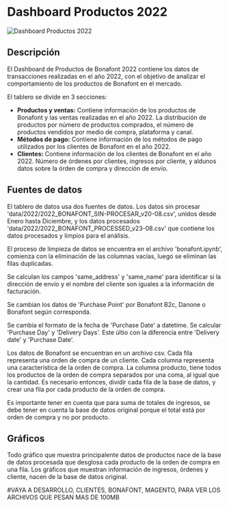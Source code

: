 # Dashboard Productos 2022

![Dashboard Productos 2022](https://lookerstudio.google.com/embed/reporting/4aea8021-568a-4869-81b5-75d63f6b4005/page/p_gzsoj5zf9c)

## Descripción
El Dashboard de Productos de Bonafont 2022 contiene los datos de transacciones realizadas en el año 2022, con el objetivo de analizar el comportamiento de los productos de Bonafont en el mercado.

El tablero se divide en 3 secciones:
- **Productos y ventas:** Contiene información de los productos de Bonafont y las ventas realizadas en el año 2022. La distribución de productos por número de productos comprados, el número de productos vendidos por medio de compra, plataforma y canal.
- **Métodos de pago:** Contiene información de los métodos de pago utilizados por los clientes de Bonafont en el año 2022.
- **Clientes:** Contiene información de los clientes de Bonafont en el año 2022. Número de órdenes por clientes, ingresos por cliente, y aldunos datos sobre la órden de compra y dirección de envío.

## Fuentes de datos
El tablero de datos usa dos fuentes de datos. Los datos sin procesar 'data/2022/2022_BONAFONT_SIN-PROCESAR_v20-08.csv', unidos desde Enero hasta Diciembre, y los datos procesados 'data/2022/2022_BONAFONT_PROCESSED_v23-08.csv' que contiene los datos procesados y limpios para el análisis.

El proceso de limpieza de datos se encuentra en el archivo 'bonafont.ipynb', comienza con la eliminación de las columnas vacías, luego se eliminan las filas duplicadas.

Se calculan los campos 'same_address' y 'same_name' para identificar si la dirección de envío y el nombre del cliente son iguales a la información de facturación.

Se cambian los datos de 'Purchase Point' por Bonafont B2c, Danone o Bonafont según corresponda.

Se cambia el formato de la fecha de 'Purchase Date' a datetime. Se calcular 'Purchase Day' y 'Delivery Days'. Este últio con la diferencia entre 'Delivery date' y 'Purchase Date'.

Los datos de Bonafont se encuentran en un archivo csv. Cada fila representa una orden de compra de un cliente. Cada columna representa una característica de la orden de compra. La columna producto, tiene todos los productos de la orden de compra separados por una coma, al igual que la cantidad. Es necesario entonces, dividir cada fila de la base de datos, y crear una fila por cada producto de la orden de compra.

Es importante tener en cuenta que para suma de totales de ingresos, se debe tener en cuenta la base de datos original porque el total está por orden de compra y no por producto.

## Gráficos

Todo gráfico que muestra principalente datos de productos nace de la base de datos procesada que desglosa cada producto de la orden de compra en una fila. Los gráficos que muestran información de ingresos, órdenes y cliente, nacen de la base de datos original.





#VAYA A DESARROLLO, CLIENTES, BONAFONT, MAGENTO, PARA VER LOS ARCHIVOS QUE PESAN MAS DE 100MB

